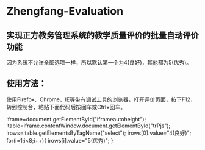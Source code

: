 # Zhengfang-Evaluation
## 实现正方教务管理系统的教学质量评价的批量自动评价功能
因为系统不允许全部选项一样，所以默认第一个为4(良好)，其他都为5(优秀)。

## 使用方法：
使用Firefox、Chrome、IE等带有调试工具的浏览器，打开评价页面，按下F12，转到控制台，粘贴下面代码后按回车或Ctrl+回车。  
  
iframe=document.getElementById("iframeautoheight");
itable=iframe.contentWindow.document.getElementById("trPjs");
irows=itable.getElementsByTagName("select");
irows[0].value="4(良好)";
for(i=1;i<8;i++){
    irows[i].value="5(优秀)";
}
